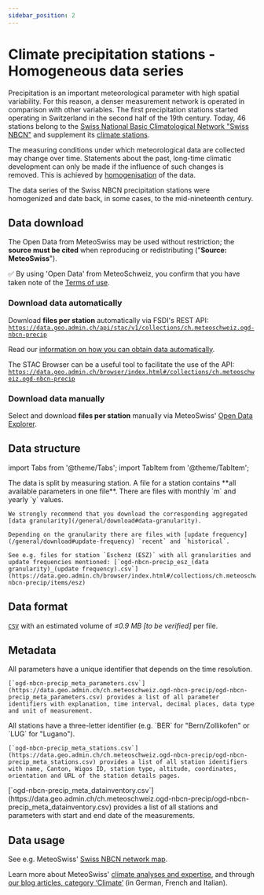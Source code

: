 ```yaml
---
sidebar_position: 2
---
```


# Climate precipitation stations - Homogeneous data series
Precipitation is an important meteorological parameter with high spatial variability. For this reason, a denser measurement network is operated in comparison with other variables. The first precipitation stations started operating in Switzerland in the second half of the 19th century. Today, 46 stations belong to the [Swiss National Basic Climatological Network "Swiss NBCN"](https://www.meteoswiss.admin.ch/weather/measurement-systems/land-based-stations/swiss-national-basic-climatological-network.html) and supplement its [climate stations](https://opendatadocs.meteoswiss.ch/c-climate-data/c1-climate-stations_homogeneous).

The measuring conditions under which meteorological data are collected may change over time. Statements about the past, long-time climatic development can only be made if the influence of such changes is removed. This is achieved by [homogenisation](https://www.meteoswiss.admin.ch/climate/climate-change/changes-in-temperature-precipitation-and-sunshine/homogeneous-data-series-since-1864/homogenisation-of-series-of-climatic-measurements.html) of the data.

The data series of the Swiss NBCN precipitation stations were homogenized and date back, in some cases, to the mid-nineteenth century.

## Data download

The Open Data from MeteoSwiss may be used without restriction; the **source must be cited** when reproducing or redistributing ("**Source: MeteoSwiss**").

:white_check_mark: By using 'Open Data' from MeteoSchweiz, you confirm that you have taken note of the [Terms of use](/general/terms-of-use).

### Download data automatically

Download **files per station** automatically via FSDI's REST API: [`https://data.geo.admin.ch/api/stac/v1/collections/ch.meteoschweiz.ogd-nbcn-precip`](https://data.geo.admin.ch/api/stac/v1/collections/ch.meteoschweiz.ogd-nbcn-precip)

Read our [information on how you can obtain data automatically](/general/download#how-to-download-files-automatically--).

The STAC Browser can be a useful tool to facilitate the use of the API: [`https://data.geo.admin.ch/browser/index.html#/collections/ch.meteoschweiz.ogd-nbcn-precip`](https://data.geo.admin.ch/browser/index.html#/collections/ch.meteoschweiz.ogd-nbcn-precip)

### Download data manually

Select and download **files per station** manually via MeteoSwiss' [Open Data Explorer](https://www.meteoswiss.admin.ch/services-and-publications/applications/ext/download-data-without-coding-skills.html#lang=en&mdt=homogenous&pgid=Precipitation&sid=&col=&di=&tr=&hdr=).

## Data structure

import Tabs from '@theme/Tabs';
import TabItem from '@theme/TabItem';

<Tabs queryString="data-structure">
  <TabItem value="files-per-station" label="Files per station">
    The data is split by measuring station. A file for a station contains **all available parameters in one file**. There are files with monthly `m` and yearly `y` values.

    We strongly recommend that you download the corresponding aggregated [data granularity](/general/download#data-granularity).
   
    Depending on the granularity there are files with [update frequency](/general/download#update-frequency) `recent` and `historical`.
    
    See e.g. files for station `Eschenz (ESZ)` with all granularities and update frequencies mentioned: [`ogd-nbcn-precip_esz_(data granularity)_(update frequency).csv`](https://data.geo.admin.ch/browser/index.html#/collections/ch.meteoschweiz.ogd-nbcn-precip/items/esz)
  </TabItem>
</Tabs>

## Data format

[`CSV`](https://opendatadocs.meteoswiss.ch/general/download#column-separators-and-decimal-dividers) with an estimated volume of *≤0.9 MB [to be verified]* per file.

## Metadata

<Tabs queryString="metadata">
  <TabItem value="parameters" label="Parameter">
    All parameters have a unique identifier that depends on the time resolution.
    
    [`ogd-nbcn-precip_meta_parameters.csv`](https://data.geo.admin.ch/ch.meteoschweiz.ogd-nbcn-precip/ogd-nbcn-precip_meta_parameters.csv) provides a list of all parameter identifiers with explanation, time interval, decimal places, data type and unit of measurement.
  </TabItem>
  <TabItem value="stations" label="Stations">
    All stations have a three-letter identifier (e.g. `BER` for "Bern/Zollikofen" or `LUG` for "Lugano").
    
    [`ogd-nbcn-precip_meta_stations.csv`](https://data.geo.admin.ch/ch.meteoschweiz.ogd-nbcn-precip/ogd-nbcn-precip_meta_stations.csv) provides a list of all station identifiers with name, Canton, Wigos ID, station type, altitude, coordinates, orientation and URL of the station details pages.
  </TabItem>
  <TabItem value="data-inventory" label="Data inventory">
    [`ogd-nbcn-precip_meta_datainventory.csv`](https://data.geo.admin.ch/ch.meteoschweiz.ogd-nbcn-precip/ogd-nbcn-precip_meta_datainventory.csv) provides a list of all stations and parameters with start and end date of the measurements.
  </TabItem>
</Tabs>

## Data usage

See e.g. MeteoSwiss' [Swiss NBCN network map](https://www.meteoswiss.admin.ch/services-and-publications/applications/measurement-values-and-measuring-networks.html#param=messnetz-klima&lang=en&table=false&compare=y).

Learn more about MeteoSwiss' [climate analyses and expertise](https://www.meteoswiss.admin.ch/services-and-publications/service/weather-and-climate-products/climate-analyses-and-expertise.html), and through [our blog articles, category ‘Climate’](https://www.meteoschweiz.admin.ch/ueber-uns/meteoschweiz-blog.html#order=date-desc&page=1&pageGroup=blog-article&tenant=mchweb&category=climate) (in German, French and Italian).

